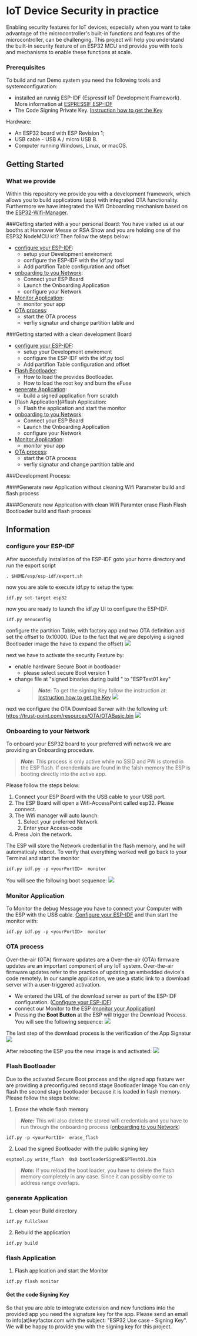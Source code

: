 # IoT Device Security in practice
Enabling security features for IoT devices, especially when you want to take advantage of the microcontroller's built-in functions
and features of the microcontroller, can be challenging. This project will help you understand the built-in security feature 
of an ESP32 MCU and provide you with tools and mechanisms to enable these functions at scale.

### <a name="prerequisites"></a>Prerequisites
To build and run Demo system you need the following tools and systemconfiguration: 
* installed an runnig ESP-IDF (Espressif IoT Development Framework). More information at [ESPRESSIF ESP-IDF](https://docs.espressif.com/projects/esp-idf/en/latest/esp32/get-started/index.html)
* The Code Signing Private Key.  [Instruction how to get the Key](#getSigningKey)

Hardware: 
* An ESP32 board with ESP Revision 1; 
* USB cable - USB A / micro USB B.
* Computer running Windows, Linux, or macOS.

## Getting Started 
### <a name="What we provide"></a>What we provide
Within this repository we provide you with a development framework, which allows you to build applications (app)
with integrated OTA functionality. Furthermore we have integrated the Wifi Onboarding mechanism based on the [ESP32-Wifi-Manager](https://github.com/tonyp7/esp32-wifi-manager).

###Getting started with a your personal Board:
You have visited us at our booths at Hannover Messe or RSA Show and you are holding one of the ESP32 NodeMCU kit?
Then follow the steps below:


* [configure your ESP-IDF](#configure_ESPIDF):
  * setup your Development enviroment
  * configure the ESP-IDF with the idf.py tool
  * Add partifion Table configuration and offset
* [onboarding to you Network](#onboarding):
  * Connect your ESP Board 
  * Launch the Onboarding Application
  * configure your Network
* [Monitor Application](#monitorApplication):
  * monitor your app
* [OTA process](#OTAprocess):
  * start the OTA process
  * verfiy signatur and change partition table and 

###Getting started with a clean development Board
* [configure your ESP-IDF](#configure_ESPIDF):
  * setup your Development enviroment
  * configure the ESP-IDF with the idf.py tool
  * Add partifion Table configuration and offset
* [Flash Bootloader](#flashBootloader):
  * How to load the provides Bootloader.
  * How to load the root key and burn the eFuse
* [generate Application](#generateApplication):
  * build a signed application from scratch 
* [flash Application](#flash Application:
  * Flash the application and start the monitor
* [onboarding to you Network](#onboarding):
  * Connect your ESP Board 
  * Launch the Onboarding Application
  * configure your Network
* [Monitor Application](#monitorApplication):
  * monitor your app
* [OTA process](#OTAprocess):
  * start the OTA process
  * verfiy signatur and change partition table and 

###Development Process: 

####Generate new Application without cleaning Wifi Parameter
build and flash process

####Generate new Application with clean Wifi Paramter
erase Flash 
Flash Bootloader
build and flash process


## Information
###  <a name="configure_ESPIDF"></a>configure your ESP-IDF
After succesfully installation of the ESP-IDF goto your home directory and run the export script
```console
. $HOME/esp/esp-idf/export.sh
```
now you are able to execute idf.py to setup the type: 
```console
idf.py set-target esp32
```
now you are ready to launch the idf.py UI to configure the ESP-IDF.
```console
idf.py menuconfig  
```
configure the partition Table, with factory app and two OTA definition and set the offset to 0x10000. 
(Due to the fact that we are depolying a signed Bootloader image the have to expand the offset)
![](/resources/PartitionTable.png)

next we have to activate the security Feature by: 
* enable hardware Secure Boot in bootloader
  * please select secure Boot version 1
* change file at "signed binaries during build " to "ESPTest01.key"
  * > **_Note_**: To get the signing Key follow the instruction at: [Instruction how to get the Key](#getSigningKey)
![](/resources/SecurityFeature.png)

next we configure the OTA Download Server with the following url: https://trust-point.com/resources/OTA/OTABasic.bin
![](/resources/DownloadServer.png)


### <a name="onboarding"></a>Onboarding to your Network
To onboard your ESP32 board to your preferred wifi network we are providing an Onboarding procedure.

>**_Note:_**
This process is only active while no SSID and PW is stored in the ESP flash. If crendentials
are found in the falsh memory the ESP is booting directly into the active app.

Please follow the steps below:
1. Connect your ESP Board with the USB cable to your USB port.
2. The ESP Board will open a Wifi-AccessPoint called esp32. Please connect. 
3. The Wifi manager will auto launch: 
   1. Select your preferred Network
   2. Enter your Access-code
4. Press Join the network. 

The ESP will store the Network credential in the flash memory, and he will automaticaly reboot.
To verify that everything worked well go back to your Terminal and start the monitor
````console
idf.py idf.py -p <yourPortID>  monitor 
````
You will see the following boot sequence: 
![](/resources/firstStart.png)

### <a name="monitorApplication"></a>Monitor Application
To Monitor the debug Message you have to connect your Computer with the ESP with the USB cable. 
[Configure your ESP-IDF](#configure_ESPIDF) and than start the monitor with: 
````console
idf.py idf.py -p <yourPortID>  monitor 
````

### <a name="OTAprocess"></a>OTA process
Over-the-air (OTA) firmware updates are a Over-the-air (OTA) firmware updates are an important component of any IoT system. Over-the-air firmware updates refer to the practice of updating an embedded device's code remotely.
In our sample application, we use a static link to a download server with a user-triggered activation. 
* We entered the URL of the download server as part of the ESP-IDF configuration. ([Configure your ESP-IDF](#configure_ESPIDF))
* connect our Monitor to the ESP ([monitor your Application](#monitorApplication))
* Pressing the **Boot Button** at the ESP will trigger the Download Process. You will see the following sequence:
![](/resources/OTAStart.png)

The last step of the download process is the verification of the App Signatur
![](/resources/OTASigVerified.png)

After rebooting the ESP you the new image is and activated: 
![](/resources/OTAReboot.png)


### <a name="flashBootloader"></a>Flash Bootloader
Due to the activated Secure Boot process and the signed app feature wer are providing a preconfigured second stage Bootloader Image
You can only flash the second stage bootloader because it is loaded in flash memory. 
Please follow the steps below: 
1. Erase the whole flash memory
>**_Note:_**
This will also delete the stored wifi credentials and you have to run through the onboarding process ([onboarding to you Network](#onboarding))
````console
idf.py -p <yourPortID>  erase_flash
````
2. Load the signed Bootloader with the public signing key
````console
esptool.py write_flash  0x0 bootloaderSignedESPTest01.bin   
````
>**_Note:_**
If you reload the boot loader, you have to delete the flash memory completely in any case. Since it can possibly come to address range overlaps.

### <a name="generateApplication"></a>generate Application

1. clean your Build directory
````console
idf.py fullclean   
````
2. Rebuild the application
````console
idf.py build    
````
 

### <a name="flashApplication"></a>flash Application
1. Flash application and start the Monitor
````console
idf.py flash monitor    
````


#### <a name="getSigningKey"></a>Get the code Signing Key
So that you are able to integrate extension and new functions into the provided app you need the signature key for the app.
Please send an email to info(at)keyfactor.com with the subject: "ESP32 Use case - Signing Key". 
We will be happy to provide you with the signing key for this project.



